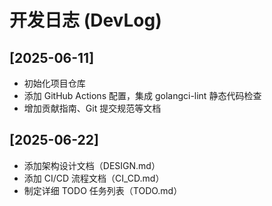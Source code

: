 # 开发日志 (DevLog)

## [2025-06-11]
- 初始化项目仓库
- 添加 GitHub Actions 配置，集成 golangci-lint 静态代码检查
- 增加贡献指南、Git 提交规范等文档

## [2025-06-22]
- 添加架构设计文档（DESIGN.md）
- 添加 CI/CD 流程文档（CI_CD.md）
- 制定详细 TODO 任务列表（TODO.md）
